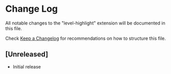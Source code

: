 # Change Log

All notable changes to the "level-highlight" extension will be documented in this file.

Check [Keep a Changelog](http://keepachangelog.com/) for recommendations on how to structure this file.

## [Unreleased]

- Initial release